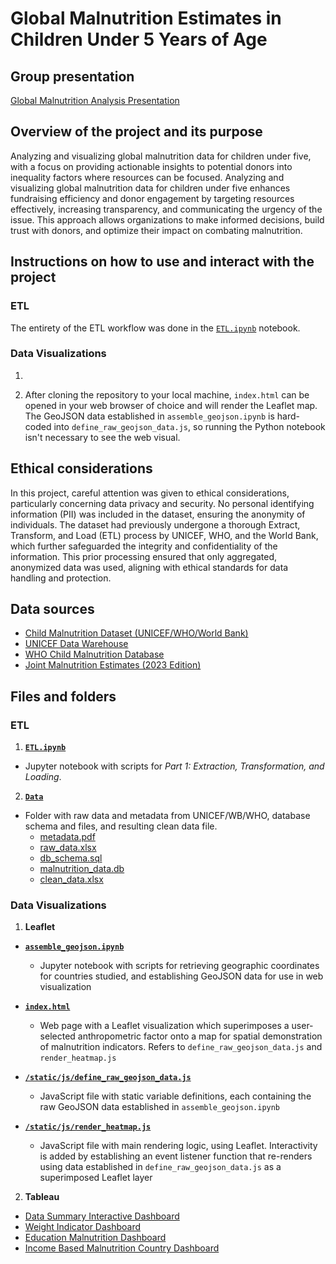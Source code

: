 # Global Malnutrition Estimates in Children Under 5 Years of Age

## Group presentation

[Global Malnutrition Analysis Presentation](https://docs.google.com/presentation/d/1vJtmyZMTajHY_IHafsaot_RL99pl2x4QcZPWVB5AQaY/edit?usp=sharing)

## Overview of the project and its purpose

Analyzing and visualizing global malnutrition data for children under five, with a focus on providing actionable insights to potential donors into inequality factors where resources can be focused.
Analyzing and visualizing global malnutrition data for children under five enhances fundraising efficiency and donor engagement by targeting resources effectively, increasing transparency, and communicating the urgency of the issue. This approach allows organizations to make informed decisions, build trust with donors, and optimize their impact on combating malnutrition.

## Instructions on how to use and interact with the project

### ETL
The entirety of the ETL workflow was done in the [`ETL.ipynb`](https://github.com/blmccourt/proj3-group8/blob/main/ETL.ipynb) notebook.

### Data Visualizations

1. 

2. After cloning the repository to your local machine, `index.html` can be opened in your web browser of choice and will render the Leaflet map. The GeoJSON data established in `assemble_geojson.ipynb` is hard-coded into `define_raw_geojson_data.js`, so running the Python notebook isn't necessary to see the web visual.

## Ethical considerations
In this project, careful attention was given to ethical considerations, particularly concerning data privacy and security. No personal identifying information (PII) was included in the dataset, ensuring the anonymity of individuals. The dataset had previously undergone a thorough Extract, Transform, and Load (ETL) process by UNICEF, WHO, and the World Bank, which further safeguarded the integrity and confidentiality of the information. This prior processing ensured that only aggregated, anonymized data was used, aligning with ethical standards for data handling and protection.

## Data sources

- [Child Malnutrition Dataset (UNICEF/WHO/World Bank)](https://www.who.int/data/sets/health-inequality-monitor-dataset#nut)
- [UNICEF Data Warehouse](https://data.unicef.org/resources/data_explorer/unicef_f/?ag=UNICEF&df=GLOBAL_DATAFLOW&ver=1.0&dq=.NT_ANT_WHZ_NE3+NT_ANT_HAZ_NE2+NT_BW_LBW+NT_ANT_WHZ_NE2..&startPeriod=2016&endPeriod=2023)
- [WHO Child Malnutrition Database](https://platform.who.int/nutrition/malnutrition-database/database-search)
- [Joint Malnutrition Estimates (2023 Edition)](https://public.tableau.com/app/profile/unicefdata/viz/JointMalnutritionEstimates2023Edition_16841450949590/WHO_re)

## Files and folders

### ETL

1. **[`ETL.ipynb`](https://github.com/blmccourt/proj3-group8/blob/main/ETL.ipynb)**

- Jupyter notebook with scripts for *Part 1: Extraction, Transformation, and Loading*.

2. **[`Data`](https://github.com/blmccourt/proj3-group8/tree/main/data)**

- Folder with raw data and metadata from UNICEF/WB/WHO, database schema and files, and resulting clean data file.
  - [metadata.pdf](https://github.com/blmccourt/proj3-group8/blob/main/data/metadata.pdf)
  - [raw_data.xlsx](https://github.com/blmccourt/proj3-group8/blob/main/data/raw_data.xlsx)
  - [db_schema.sql](https://github.com/blmccourt/proj3-group8/blob/main/data/db_schema.sql)
  - [malnutrition_data.db](https://github.com/blmccourt/proj3-group8/blob/main/data/malnutrition_data.db)
  - [clean_data.xlsx](https://github.com/blmccourt/proj3-group8/blob/main/data/clean_data.csv)

### Data Visualizations

1. **Leaflet**

- **[`assemble_geojson.ipynb`](https://github.com/blmccourt/proj3-group8/blob/main/assemble_geojson.ipynb)**

  - Jupyter notebook with scripts for retrieving geographic coordinates for countries studied, and establishing GeoJSON data for use in web visualization

- **[`index.html`](https://github.com/blmccourt/proj3-group8/blob/main/index.html)**

  - Web page with a Leaflet visualization which superimposes a user-selected anthropometric factor onto a map for spatial demonstration of malnutrition indicators. Refers to `define_raw_geojson_data.js` and `render_heatmap.js`

- **[`/static/js/define_raw_geojson_data.js`](https://github.com/blmccourt/proj3-group8/blob/main/static/js/define_raw_geojson_data.js)**

  - JavaScript file with static variable definitions, each containing the raw GeoJSON data established in `assemble_geojson.ipynb`

- **[`/static/js/render_heatmap.js`](https://github.com/blmccourt/proj3-group8/blob/main/static/js/render_heatmap.js)**

  - JavaScript file with main rendering logic, using Leaflet. Interactivity is added by establishing an event listener function that re-renders using data established in `define_raw_geojson_data.js` as a superimposed Leaflet layer
 
2.  **Tableau**
- [Data Summary Interactive Dashboard](https://public.tableau.com/views/DataSummaryAll/DataSummary?:language=en-US&:sid=&:redirect=auth&:display_count=n&:origin=viz_share_link)
- [Weight Indicator Dashboard](https://public.tableau.com/views/WeightIndicatorProd/WeightInd2?:language=en-US&:sid=&:redirect=auth&:display_count=n&:origin=viz_share_link)
- [Education Malnutrition Dashboard](https://public.tableau.com/views/EducationMalnutritionData/EducationDashboard?:language=en-US&:sid=&:redirect=auth&:display_count=n&:origin=viz_share_link)
- [Income Based Malnutrition Country Dashboard](https://public.tableau.com/views/MalnutritionData_17238512473000/Dashboard1?:language=en-US&:sid=&:redirect=auth&:display_count=n&:origin=viz_share_link)
